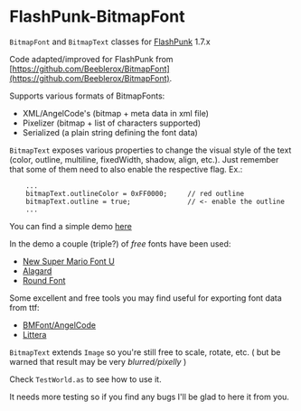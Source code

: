 FlashPunk-BitmapFont
====================

`BitmapFont` and `BitmapText` classes for [FlashPunk](http://useflashpunk.net/) 1.7.x

Code adapted/improved for FlashPunk from [https://github.com/Beeblerox/BitmapFont](https://github.com/Beeblerox/BitmapFont).

Supports various formats of BitmapFonts:

 - XML/AngelCode's (bitmap + meta data in xml file)
 - Pixelizer (bitmap + list of characters supported)
 - Serialized (a plain string defining the font data)
 
`BitmapText` exposes various properties to change the visual style of the text (color, outline, multiline, fixedWidth, shadow, align, etc.).
Just remember that some of them need to also enable the respective flag. Ex.:

```as3
	...
    bitmapText.outlineColor = 0xFF0000;		// red outline
	bitmapText.outline = true;				// <- enable the outline
	...
```

You can find a simple demo [here](https://dl.dropboxusercontent.com/u/32864004/dev/FPDemo/BitmapFontTest.swf)

In the demo a couple (triple?) of _free_ fonts have been used:

 - [New Super Mario Font U](http://www.dafont.com/new-super-mario-font-u.font)
 - [Alagard](http://www.dafont.com/alagard.font)
 - [Round Font](https://github.com/johanp/Pixelizer)
 
Some excellent and free tools you may find useful for exporting font data from ttf:

 - [BMFont/AngelCode](http://www.angelcode.com/products/bmfont/)
 - [Littera](http://kvazars.com/littera/)
 
`BitmapText` extends `Image` so you're still free to scale, rotate, etc. ( but be warned that result may be very _blurred/pixelly_ )

Check `TestWorld.as` to see how to use it.


It needs more testing so if you find any bugs I'll be glad to here it from you.